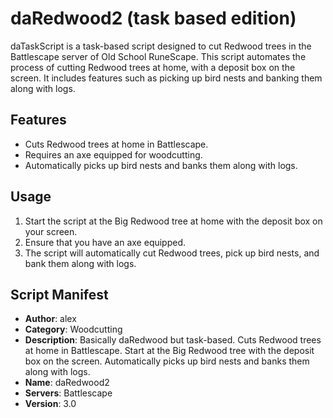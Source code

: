 # daRedwood2 (task based edition)

daTaskScript is a task-based script designed to cut Redwood trees in the Battlescape server of Old School RuneScape. This script automates the process of cutting Redwood trees at home, with a deposit box on the screen. It includes features such as picking up bird nests and banking them along with logs.

## Features

- Cuts Redwood trees at home in Battlescape.
- Requires an axe equipped for woodcutting.
- Automatically picks up bird nests and banks them along with logs.


## Usage

1. Start the script at the Big Redwood tree at home with the deposit box on your screen.
2. Ensure that you have an axe equipped.
3. The script will automatically cut Redwood trees, pick up bird nests, and bank them along with logs.

## Script Manifest

- **Author**: alex
- **Category**: Woodcutting
- **Description**: Basically daRedwood but task-based. Cuts Redwood trees at home in Battlescape. Start at the Big Redwood tree with the deposit box on the screen. Automatically picks up bird nests and banks them along with logs.
- **Name**: daRedwood2
- **Servers**: Battlescape
- **Version**: 3.0


